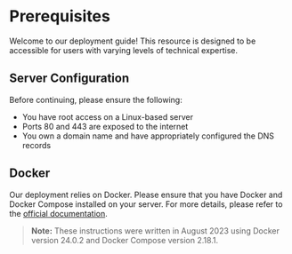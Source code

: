 # Prerequisites

Welcome to our deployment guide! This resource is designed to be accessible for users with varying levels of technical expertise. 

## Server Configuration

Before continuing, please ensure the following:
- You have root access on a Linux-based server
- Ports 80 and 443 are exposed to the internet
- You own a domain name and have appropriately configured the DNS records

## Docker

Our deployment relies on Docker. Please ensure that you have Docker and Docker Compose installed on your server. For more details, please refer to the [official documentation](https://docs.docker.com/).

> **Note:** These instructions were written in August 2023 using Docker version 24.0.2 and Docker Compose version 2.18.1.
